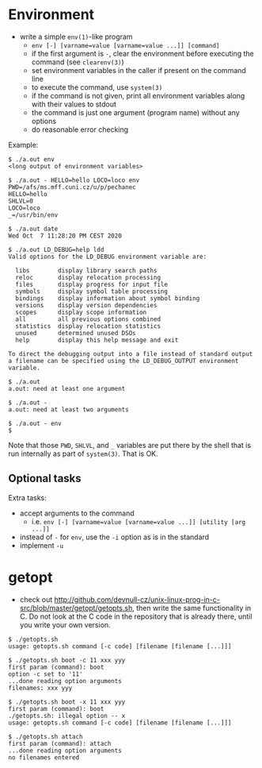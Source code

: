 # Environment

- write a simple `env(1)`-like program
  - `env [-] [varname=value [varname=value ...]] [command]`
  - if the first argument is `-`, clear the environment before executing the
    command (see `clearenv(3)`)
  - set environment variables in the caller if present on the command line
  - to execute the command, use `system(3)`
  - if the command is not given, print all environment variables along with
    their values to stdout
  - the command is just one argument (program name) without any options
  - do reasonable error checking

Example:

```
$ ./a.out env
<long output of environment variables>

$ ./a.out - HELLO=hello LOCO=loco env
PWD=/afs/ms.mff.cuni.cz/u/p/pechanec
HELLO=hello
SHLVL=0
LOCO=loco
_=/usr/bin/env

$ ./a.out date
Wed Oct  7 11:28:20 PM CEST 2020

$ ./a.out LD_DEBUG=help ldd
Valid options for the LD_DEBUG environment variable are:

  libs        display library search paths
  reloc       display relocation processing
  files       display progress for input file
  symbols     display symbol table processing
  bindings    display information about symbol binding
  versions    display version dependencies
  scopes      display scope information
  all         all previous options combined
  statistics  display relocation statistics
  unused      determined unused DSOs
  help        display this help message and exit

To direct the debugging output into a file instead of standard output
a filename can be specified using the LD_DEBUG_OUTPUT environment variable.

$ ./a.out
a.out: need at least one argument

$ ./a.out -
a.out: need at least two arguments

$ ./a.out - env
$
```

Note that those `PWD`, `SHLVL`, and `_` variables are put there by the shell
that is run internally as part of `system(3)`.  That is OK.

## Optional tasks

Extra tasks:
  - accept arguments to the command
    - i.e. `env [-] [varname=value [varname=value ...]] [utility [arg ...]]`
  - instead of `-` for `env`, use the `-i` option as is in the standard
  - implement `-u`

# getopt

- check out http://github.com/devnull-cz/unix-linux-prog-in-c-src/blob/master/getopt/getopts.sh, then write the same
  functionality in C.  Do not look at the C code in the repository that is
  already there, until you write your own version.

```
$ ./getopts.sh
usage: getopts.sh command [-c code] [filename [filename [...]]]

$ ./getopts.sh boot -c 11 xxx yyy
first param (command): boot
option -c set to '11'
...done reading option arguments
filenames: xxx yyy

$ ./getopts.sh boot -x 11 xxx yyy
first param (command): boot
./getopts.sh: illegal option -- x
usage: getopts.sh command [-c code] [filename [filename [...]]]

$ ./getopts.sh attach
first param (command): attach
...done reading option arguments
no filenames entered
```
